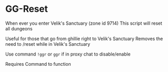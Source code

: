 # GG-Reset


When ever you enter Velik's Sanctuary (zone id 9714)
This script will reset all dungeons

Useful for those that go from ghillie right to Velik's Sanctuary
Removes the need to /reset while in Velik's Sanctuary

Use command `!ggr` or `ggr` if in proxy chat to disable/enable

Requires Command to function